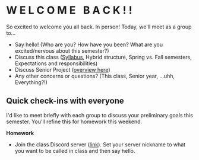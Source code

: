 # W E L C O M E &nbsp; B A C K ! !
So excited to welcome you all back. In person! Today, we'll meet as a group to...
- Say hello! (Who are you? How have you been? What are you excited/nervous about this semester?)
- Discuss this class ([Syllabus](https://docs.google.com/document/d/1BI7XjI9RXKMh7cufjvSLwLwSzmLhcsSY4yqiUn23JiU/edit?usp=sharing), Hybrid structure, Spring vs. Fall semesters, Expectations and responsibilities)
- Discuss Senior Project ([overview here]())
- Any other concerns or questions? (This class, Senior year, ...uhh, Everything?!)

## Quick check-ins with everyone
I'd like to meet briefly with each group to discuss your preliminary goals this semester. You'll refine this for homework this weekend.

__Homework__
- Join the class Discord server ([link]()). Set your server nickname to what you want to be called in class and then say hello.
